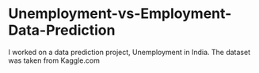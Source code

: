 # Unemployment-vs-Employment-Data-Prediction
I worked on a data prediction project, Unemployment in India.
The dataset was taken from Kaggle.com
